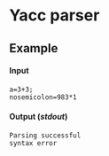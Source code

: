 # Yacc parser

## Example

#### Input
```
a=3+3;
nosemicolon=983*1
```
#### Output (*stdout*)
```
Parsing successful
syntax error
 ```